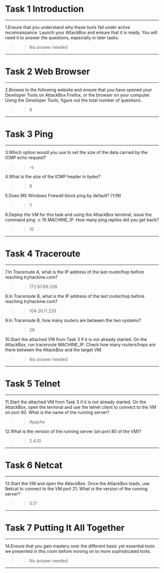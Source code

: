 # Task 1 Introduction
----

1.Ensure that you understand why these tools fall under active reconnaissance. Launch your AttackBox and ensure that it is ready. You will need it to answer the questions, especially in later tasks. 
>>No answer needed

----

# Task 2 Web Browser
----

2.Browse to the following website and ensure that you have opened your Developer Tools on AttackBox Firefox, or the browser on your computer. Using the Developer Tools, figure out the total number of questions.
>>8

----

# Task 3 Ping
----

3.Which option would you use to set the size of the data carried by the ICMP echo request?
>>-s

4.What is the size of the ICMP header in bytes?
>>8

5.Does MS Windows Firewall block ping by default? (Y/N)
>>Y

6.Deploy the VM for this task and using the AttackBox terminal, issue the command ping -c 10 MACHINE_IP. How many ping replies did you get back?
>>10

----

# Task 4 Traceroute 
----

7.In Traceroute A, what is the IP address of the last router/hop before reaching tryhackme.com?
>>172.67.69.208

8.In Traceroute B, what is the IP address of the last router/hop before reaching tryhackme.com?
>>104.26.11.229

9.In Traceroute B, how many routers are between the two systems?
>>26

10.Start the attached VM from Task 3 if it is not already started. On the AttackBox, run traceroute MACHINE_IP. Check how many routers/hops are there between the AttackBox and the target VM.
>>No answer needed

----

# Task 5 Telnet
----

11.Start the attached VM from Task 3 if it is not already started. On the AttackBox, open the terminal and use the telnet client to connect to the VM on port 80. What is the name of the running server?
>>Apache

12.What is the version of the running server (on port 80 of the VM)?
>>2.4.10

----

# Task 6 Netcat 
----

13.Start the VM and open the AttackBox. Once the AttackBox loads, use Netcat to connect to the VM port 21. What is the version of the running server?
>>0.17

----

# Task 7 Putting It All Together
----

14.Ensure that you gain mastery over the different basic yet essential tools we presented in this room before moving on to more sophisticated tools.
>>No answer needed

----